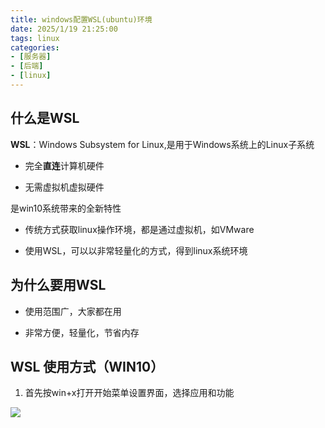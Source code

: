 ```yaml
---
title: windows配置WSL(ubuntu)环境
date: 2025/1/19 21:25:00
tags: linux
categories: 
- [服务器]
- [后端]
- [linux]
---
```



## 什么是WSL

**WSL**：Windows Subsystem for Linux,是用于Windows系统上的Linux子系统

- 完全**直连**计算机硬件

- 无需虚拟机虚拟硬件
<!-- more -->


是win10系统带来的全新特性

- 传统方式获取linux操作环境，都是通过虚拟机，如VMware

- 使用WSL，可以以非常轻量化的方式，得到linux系统环境



## 为什么要用WSL

- 使用范围广，大家都在用

- 非常方便，轻量化，节省内存



## WSL 使用方式（WIN10）

1. 首先按win+x打开开始菜单设置界面，选择应用和功能

![](C:\Users\30227\AppData\Roaming\marktext\images\2025-01-25-00-11-13-image.png)
